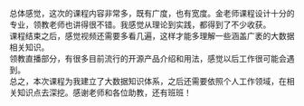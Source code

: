 总体感觉，这次的课程内容非常多，既有广度，也有宽度。金老师课程设计十分的专业，领教老师也讲得很不错。我感觉从理论到实践，都得到了不少收获。  
课程结束之后，感觉视频还需要多看几遍，这样才能多理解一些涵盖广袤的大数据相关知识。  
领教直播部分，有很多目前流行的开源产品介绍和用法，感觉以后工作很可能会遇到。  
总之，本次课程为我建立了大数据知识体系，之后还需要依照个人工作领域，在相关知识点去深挖。感谢老师和各位助教，还有班班！
